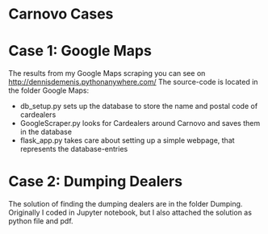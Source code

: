# Carnovo Cases

# Case 1: Google Maps

The results from my Google Maps scraping you can see on http://dennisdemenis.pythonanywhere.com/
The source-code is located in the folder Google Maps: 
- db_setup.py sets up the database to store the name and postal code of cardealers
- GoogleScraper.py looks for Cardealers around Carnovo and saves them in the database
- flask_app.py takes care about setting up a simple webpage, that represents the database-entries

# Case 2: Dumping Dealers
The solution of finding the dumping dealers are in the folder Dumping. 
Originally I coded in Jupyter notebook, but I also attached the solution as python file and pdf.
